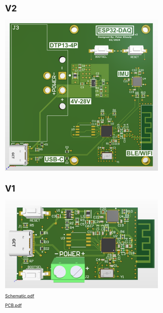 # V2

<img width="956" alt="PCB_3D" src="https://github.com/peterk268/ESP32-DAQ/blob/PLUS/PCB_V2_3D.png">

# V1

<img width="956" alt="PCB_3D" src="https://github.com/peterk268/ESP32-DAQ/blob/main/PCB_3D.png">

[Schematic.pdf](https://github.com/peterk268/ESP32-DAQ/blob/main/Schematic.pdf)

[PCB.pdf](https://github.com/peterk268/ESP32-DAQ/blob/main/PCB.pdf)
